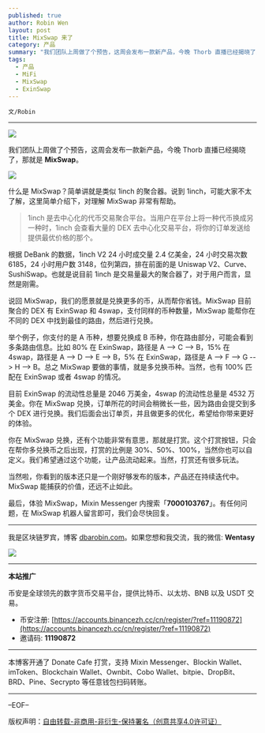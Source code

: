 ```yaml
---
published: true
author: Robin Wen
layout: post
title: MixSwap 来了
category: 产品
summary: "我们团队上周做了个预告，这周会发布一款新产品，今晚 Thorb 直播已经揭晓了，那就是 MixSwap。什么是 MixSwap？简单讲就是类似 1inch 的聚合器。说到 1inch，可能大家不太了解，这里简单介绍下，对理解 MixSwap 非常有帮助。当然啦，你看到的版本还只是一个刚好够发布的版本，产品还在持续迭代中。MixSwap 能捕获的价值，还远不止如此。"
tags:
  - 产品
  - MiFi
  - MixSwap
  - ExinSwap
---
```


`文/Robin`

***

![](https://cdn.dbarobin.com/71h1fd3.png)

我们团队上周做了个预告，这周会发布一款新产品，今晚 Thorb 直播已经揭晓了，那就是 **MixSwap**。

![](https://cdn.dbarobin.com/2fcyaf0.png) 

什么是 MixSwap？简单讲就是类似 1inch 的聚合器。说到 1inch，可能大家不太了解，这里简单介绍下，对理解 MixSwap 非常有帮助。

> 1inch 是去中心化的代币交易聚合平台。当用户在平台上将一种代币换成另一种时，1inch 会查看大量的 DEX 去中心化交易平台，将你的订单发送给提供最优价格的那个。

根据 DeBank 的数据，1inch V2 24 小时成交量 2.4 亿美金，24 小时交易次数 6185，24 小时用户数 3148，位列第四，排在前面的是 Uniswap V2、Curve、SushiSwap。也就是说目前 1inch 是交易量最大的聚合器了，对于用户而言，显然是刚需。

说回 MixSwap，我们的愿景就是兑换更多的币，从而帮你省钱。MixSwap 目前聚合的 DEX 有 ExinSwap 和 4swap，支付同样的币种数量，MixSwap 能帮你在不同的 DEX 中找到最佳的路由，然后进行兑换。

举个例子，你支付的是 A 币种，想要兑换成 B 币种，你在路由部分，可能会看到多条路由信息。比如 80% 在 ExinSwap，路径是 A --> C --> B，15% 在 4swap，路径是 A --> D --> E --> B，5% 在 ExinSwap，路径是 A --> F --> G --> H --> B。总之 MixSwap 要做的事情，就是多兑换币种。当然，也有 100% 匹配在 ExinSwap 或者 4swap 的情况。

目前 ExinSwap 的流动性总量是 2046 万美金，4swap 的流动性总量是 4532 万美金。你在 MixSwap 兑换，订单所花的时间会稍微长一些，因为路由会提交到多个 DEX 进行兑换。我们后面会出订单页，并且做更多的优化，希望给你带来更好的体验。

你在 MixSwap 兑换，还有个功能非常有意思，那就是打赏。这个打赏按钮，只会在帮你多兑换币之后出现，打赏的比例是 30%、50%、100%，当然你也可以自定义。我们希望通过这个功能，让产品流动起来。当然，打赏还有很多玩法。

当然啦，你看到的版本还只是一个刚好够发布的版本，产品还在持续迭代中。MixSwap 能捕获的价值，还远不止如此。

最后，体验 MixSwap，Mixin Messenger 内搜索「**7000103767**」。有任何问题，在 MixSwap 机器人留言即可，我们会尽快回复。

***

我是区块链罗宾，博客 [dbarobin.com](https://dbarobin.com/)。如果您想和我交流，我的微信: **Wentasy**

![](https://cdn.dbarobin.com/v4yywe2.png)

***

**本站推广**

币安是全球领先的数字货币交易平台，提供比特币、以太坊、BNB 以及 USDT 交易。

* 币安注册: [https://accounts.binancezh.cc/cn/register/?ref=11190872](https://accounts.binancezh.cc/cn/register/?ref=11190872)
* 邀请码: **11190872**

***

本博客开通了 Donate Cafe 打赏，支持 Mixin Messenger、Blockin Wallet、imToken、Blockchain Wallet、Ownbit、Cobo Wallet、bitpie、DropBit、BRD、Pine、Secrypto 等任意钱包扫码转账。

<center>
    <div class="--donate-button"
         data-button-id="f8b9df0d-af9a-460d-8258-d3f435445075"
    ></div>
</center>

***

–EOF–

版权声明：[自由转载-非商用-非衍生-保持署名（创意共享4.0许可证）](http://creativecommons.org/licenses/by-nc-nd/4.0/deed.zh)